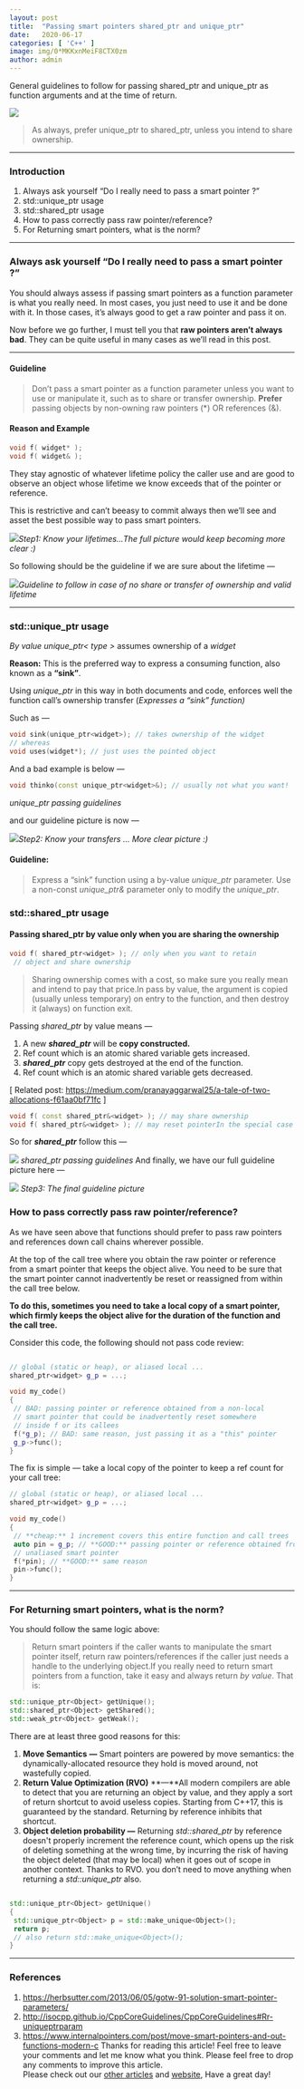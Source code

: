 ```yaml
---
layout:	post
title:	"Passing smart pointers shared_ptr and unique_ptr"
date:	2020-06-17
categories: [ 'C++' ]
image: img/0*MKKxnMeiF8CTX0zm
author: admin
---
```


  General guidelines to follow for passing shared\_ptr and unique\_ptr as function arguments and at the time of return.

![](/img/0*MKKxnMeiF8CTX0zm)
> As always, prefer unique\_ptr to shared\_ptr, unless you intend to share ownership.

***

### Introduction

1. Always ask yourself “Do I really need to pass a smart pointer ?”
2. std::unique\_ptr usage
3. std::shared\_ptr usage
4. How to pass correctly pass raw pointer/reference?
5. For Returning smart pointers, what is the norm?

***

### Always ask yourself “Do I really need to pass a smart pointer ?”

You should always assess if passing smart pointers as a function parameter is what you really need. In most cases, you just need to use it and be done with it. In those cases, it’s always good to get a raw pointer and pass it on.

Now before we go further, I must tell you that **raw pointers aren’t always bad**. They can be quite useful in many cases as we’ll read in this post.

***

#### **Guideline**


> Don’t pass a smart pointer as a function parameter unless you want to use or manipulate it, such as to share or transfer ownership.
> **Prefer** passing objects by non-owning raw pointers (*) OR references (&).

#### Reason and Example

```cpp
void f( widget* );   
void f( widget& ); 
```

They stay agnostic of whatever lifetime policy the caller use and are good to observe an object whose lifetime we know exceeds that of the pointer or reference.

This is restrictive and can’t beeasy to commit always then we’ll see and asset the best possible way to pass smart pointers.

![](/img/1*CiD2BpQ9eDI1PX9OYMMLAQ.png)*Step1: Know your lifetimes…The full picture would keep becoming more clear :)*

So following should be the guideline if we are sure about the lifetime —

![](/img/1*tuRoK1HFOMg2xkZcSGyTIw.png)*Guideline to follow in case of no share or transfer of ownership and valid lifetime*

***

### std::unique_ptr usage

*By value unique_ptr< type >* assumes ownership of a *widget*

**Reason:** This is the preferred way to express a consuming function, also known as a **“sink”**.

Using *unique_ptr* in this way in both documents and code, enforces well the function call’s ownership transfer (*Expresses a “sink” function)*

Such as —
```cpp
void sink(unique_ptr<widget>); // takes ownership of the widget
// whereas
void uses(widget*); // just uses the pointed object
```

And a bad example is below —

```cpp
void thinko(const unique_ptr<widget>&); // usually not what you want!
```

[](/img/1*hsARhJ6S3gqAHfiNkdIlGQ.png)*unique_ptr passing guidelines*

and our guideline picture is now —

![](/img/1*cp9haQg73JXSEN-xfrJB-g.png)*Step2: Know your transfers … More clear picture :)*

#### **Guideline:**


> Express a “sink” function using a by-value *unique_ptr* parameter. Use a non-const *unique_ptr&* parameter only to modify the *unique_ptr*.

### std::shared\_ptr usage

#### Passing shared_ptr by value only when you are sharing the ownership

```cpp
void f( shared_ptr<widget> ); // only when you want to retain  
 // object and share ownership
```

> Sharing ownership comes with a cost, so make sure you really mean and intend to pay that price.In pass by value, the argument is copied (usually unless temporary) on entry to the function, and then destroy it (always) on function exit.

Passing *shared_ptr* by value means —   
1) A new ***shared_ptr*** will be **copy constructed.**  
2) Ref count which is an atomic shared variable gets increased.  
3) ***shared_ptr*** copy gets destroyed at the end of the function.  
4) Ref count which is an atomic shared variable gets decreased.

[ Related post: <https://medium.com/pranayaggarwal25/a-tale-of-two-allocations-f61aa0bf71fc> ]

```cpp
void f( const shared_ptr&<widget> ); // may share ownership  
void f( shared_ptr&<widget> ); // may reset pointerIn the special case where the function *might* share ownership but doesn’t necessarily take a copy of its parameter on a given call, then pass a const-ref to avoid the copy on the calls that don’t need it. 
```
So for ***shared_ptr*** follow this —

![](/img/1*1VklHsi0KmZw17S5o0VW8Q.png) *shared_ptr passing guidelines* And finally, we have our full guideline picture here —

![](/img/1*GZhPV6_u-926_gDzo-_RHg.png) *Step3: The final guideline picture*

### How to pass correctly pass raw pointer/reference?

As we have seen above that functions should prefer to pass raw pointers and references down call chains wherever possible.

At the top of the call tree where you obtain the raw pointer or reference from a smart pointer that keeps the object alive. You need to be sure that the smart pointer cannot inadvertently be reset or reassigned from within the call tree below.

**To do this, sometimes you need to take a local copy of a smart pointer, which firmly keeps the object alive for the duration of the function and the call tree.**

Consider this code, the following should not pass code review:

```cpp

// global (static or heap), or aliased local ...  
shared_ptr<widget> g_p = ...;

void my_code()  
{  
 // BAD: passing pointer or reference obtained from a non-local  
 // smart pointer that could be inadvertently reset somewhere   
 // inside f or its callees  
 f(*g_p); // BAD: same reason, just passing it as a "this" pointer  
 g_p->func();  
}

```

The fix is simple — take a local copy of the pointer to keep a ref count for your call tree:

```cpp
// global (static or heap), or aliased local ...  
shared_ptr<widget> g_p = ...;

void my_code()  
{  
 // **cheap:** 1 increment covers this entire function and call trees   
 auto pin = g_p; // **GOOD:** passing pointer or reference obtained from a local   
 // unaliased smart pointer  
 f(*pin); // **GOOD:** same reason  
 pin->func();  
}

```
***

### For Returning smart pointers, what is the norm?

You should follow the same logic above:


> Return smart pointers if the caller wants to manipulate the smart pointer itself, return raw pointers/references if the caller just needs a handle to the underlying object.If you really need to return smart pointers from a function, take it easy and always return *by value*. That is:

```cpp
std::unique_ptr<Object> getUnique();  
std::shared_ptr<Object> getShared();  
std::weak_ptr<Object> getWeak();
```

There are at least three good reasons for this:

1. **Move Semantics** **—** Smart pointers are powered by move semantics: the dynamically-allocated resource they hold is moved around, not wastefully copied.
2. **Return Value Optimization (RVO)** **—**All modern compilers are able to detect that you are returning an object by value, and they apply a sort of return shortcut to avoid useless copies. Starting from C++17, this is guaranteed by the standard. Returning by reference inhibits that shortcut.
3. **Object deletion probability —** Returning *std::shared\_ptr* by reference doesn't properly increment the reference count, which opens up the risk of deleting something at the wrong time, by incurring the risk of having the object deleted (that may be local) when it goes out of scope in another context.
Thanks to RVO. you don’t need to move anything when returning a *std::unique\_ptr* also.

```cpp

std::unique_ptr<Object> getUnique()  
{  
 std::unique_ptr<Object> p = std::make_unique<Object>();  
 return p;   
 // also return std::make_unique<Object>();  
}
```
***

### References

1. <https://herbsutter.com/2013/06/05/gotw-91-solution-smart-pointer-parameters/>
2. <http://isocpp.github.io/CppCoreGuidelines/CppCoreGuidelines#Rr-uniqueptrparam>
3. <https://www.internalpointers.com/post/move-smart-pointers-and-out-functions-modern-c>
Thanks for reading this article! Feel free to leave your comments and let me know what you think. Please feel free to drop any comments to improve this article.  
Please check out our [other articles](https://techmunching.com) and [website](https://techmunching.com), Have a great day!

  